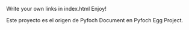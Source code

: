 Write your own links in index.html
Enjoy!

Este proyecto es el origen de Pyfoch Document en Pyfoch Egg Project.